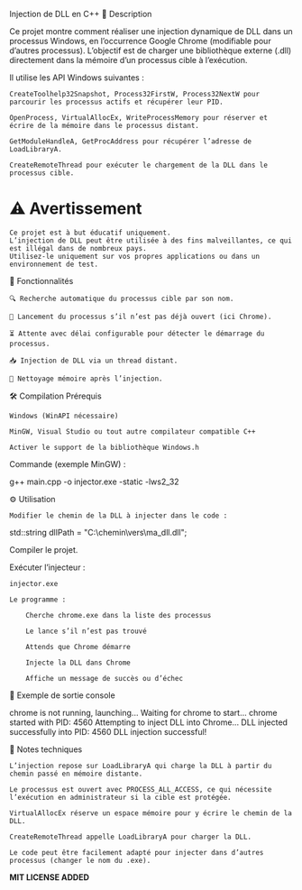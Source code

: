 Injection de DLL en C++
📜 Description

Ce projet montre comment réaliser une injection dynamique de DLL dans un processus Windows, en l’occurrence Google Chrome (modifiable pour d’autres processus).
L’objectif est de charger une bibliothèque externe (.dll) directement dans la mémoire d’un processus cible à l’exécution.

Il utilise les API Windows suivantes :

    CreateToolhelp32Snapshot, Process32FirstW, Process32NextW pour parcourir les processus actifs et récupérer leur PID.

    OpenProcess, VirtualAllocEx, WriteProcessMemory pour réserver et écrire de la mémoire dans le processus distant.

    GetModuleHandleA, GetProcAddress pour récupérer l’adresse de LoadLibraryA.

    CreateRemoteThread pour exécuter le chargement de la DLL dans le processus cible.

# ⚠️ **Avertissement**

    Ce projet est à but éducatif uniquement.
    L’injection de DLL peut être utilisée à des fins malveillantes, ce qui est illégal dans de nombreux pays.
    Utilisez-le uniquement sur vos propres applications ou dans un environnement de test.

📂 Fonctionnalités

    🔍 Recherche automatique du processus cible par son nom.

    🚀 Lancement du processus s’il n’est pas déjà ouvert (ici Chrome).

    ⏳ Attente avec délai configurable pour détecter le démarrage du processus.

    📥 Injection de DLL via un thread distant.

    🧹 Nettoyage mémoire après l’injection.

🛠️ Compilation
Prérequis

    Windows (WinAPI nécessaire)

    MinGW, Visual Studio ou tout autre compilateur compatible C++

    Activer le support de la bibliothèque Windows.h

Commande (exemple MinGW) :

g++ main.cpp -o injector.exe -static -lws2_32

⚙️ Utilisation

    Modifier le chemin de la DLL à injecter dans le code :

std::string dllPath = "C:\\chemin\\vers\\ma_dll.dll";

Compiler le projet.

Exécuter l’injecteur :

    injector.exe

    Le programme :

        Cherche chrome.exe dans la liste des processus

        Le lance s’il n’est pas trouvé

        Attends que Chrome démarre

        Injecte la DLL dans Chrome

        Affiche un message de succès ou d’échec

📜 Exemple de sortie console

chrome is not running, launching...
Waiting for chrome to start...
chrome started with PID: 4560
Attempting to inject DLL into Chrome...
DLL injected successfully into PID: 4560
DLL injection successful!

📌 Notes techniques

    L’injection repose sur LoadLibraryA qui charge la DLL à partir du chemin passé en mémoire distante.

    Le processus est ouvert avec PROCESS_ALL_ACCESS, ce qui nécessite l’exécution en administrateur si la cible est protégée.

    VirtualAllocEx réserve un espace mémoire pour y écrire le chemin de la DLL.

    CreateRemoteThread appelle LoadLibraryA pour charger la DLL.

    Le code peut être facilement adapté pour injecter dans d’autres processus (changer le nom du .exe).
**MIT LICENSE ADDED**



